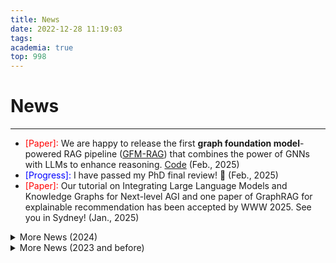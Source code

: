 ```yaml
---
title: News
date: 2022-12-28 11:19:03
tags:
academia: true
top: 998
---
```


# News
----
* <font color=red>[Paper]:</font> We are happy to release the first **graph foundation model**-powered RAG pipeline ([GFM-RAG](https://www.arxiv.org/abs/2502.01113)) that combines the power of GNNs with LLMs to enhance reasoning. [Code](https://github.com/RManLuo/gfm-rag) (Feb., 2025)
* <font color=blue>[Progress]:</font> I have passed my PhD final review! 🎉 (Feb., 2025)
* <font color=red>[Paper]:</font> Our tutorial on Integrating Large Language Models and Knowledge Graphs for Next-level AGI and one paper of GraphRAG for explainable recommendation has been accepted by WWW 2025. See you in Sydney! (Jan., 2025)
<details>
  <summary>More News (2024)</summary>

  * <font color=red>[Paper]:</font> Our paper "[Large Language Models-guided Dynamic Adaptation for Temporal Knowledge Graph Reasoning](https://arxiv.org/abs/2405.14170)" has been accepted by NeurIPS 2024! (Sep., 2024)
  * <font color=red>[Paper]:</font> Our paper "[Direct Evaluation of Chain-of-Thought in Multi-hop Reasoning with Knowledge Graphs](https://arxiv.org/abs/2402.11199)" has been accepted by [ACL 2024](https://2024.aclweb.org/). (May., 2024)
  * <font color=red>[Paper]:</font> Our paper "[Reasoning on Graphs: Faithful and Interpretable Large Language Model Reasoning](https://arxiv.org/abs/2310.01061)" has been accepted by [ICLR 2024](https://iclr.cc/). (Jan., 2024)
</details>
<details>
  <summary>More News (2023 and before)</summary>
  
  * <font color=orange>[Award]:</font> I am honor to receive the Third Place Award of ICDM 2023 TuGraph Competition. (Dec., 2023)
  * <font color=purple>[Service]:</font> I will serve as a PC member of [AAAI 2024](https://aaai-24.aaai.org/). (Jul., 2023)
  * <font color=red>[Paper]:</font> Our paper "[Unifying Large Language Models and Knowledge Graphs: A Roadmap.](https://arxiv.org/abs/2306.08302)" is now public. (Jun. 2023)
  * <font color=red>[Paper]:</font> Our paper "Towards Few-shot Inductive Link Prediction on Knowledge Graphs: A Relational Anonymous Walk-guided Neural Process Approach" has been accepted by [ECML PKDD 2023](https://2023.ecmlpkdd.org/). (Jun. 2023)
  * <font color=orange>[Award]:</font> I am honor to receive the SIGIR 2023 Student Travel Award. (May., 2023)
  * <font color=red>[Paper]:</font> Our paper "[GSim: A Graph Neural Network based Relevance Measure for Heterogeneous Graphs](https://arxiv.org/abs/2208.06144)" has been accepted by [TKDE](https://ieeexplore.ieee.org/). (Apr., 2023)
  * <font color=purple>[Service]:</font> I will serve as a PC member of [IEEE BigData 2023](http://bigdataieee.org/BigData2023/). (Apr., 2023)
  * <font color=red>[Paper]:</font> Two papers have been accepted by [SIGIR 2023](https://sigir.org/sigir2023/). (Apr., 2023)
  * <font color=purple>[Service]:</font> I will serve as a TPC member of [IJCNN 2023](https://2023.ijcnn.org/). (Feb., 2023)
  * <font color=red>[Paper]:</font> Our paper "[MAMDR: A Model Agnostic Learning Method for Multi-Domain Recommendation](https://arxiv.org/abs/2202.12524)" has been accepted by [ICDE 2023](https://icde2023.ics.uci.edu/), Industry and Applications Track. (Feb., 2023)
  * <font color=blue>[Progress]:</font> I have passed my MPhil confirmation milestone and will transfer to the PhD candidate. (Nov., 2022)
  * <font color=red>[Paper]:</font> Our paper "[Graph Sequential Neural ODE Process for Link Prediction on Dynamic and Sparse Graphs](https://arxiv.org/abs/2211.08568)" has been accepted by [WSDM 2023](https://www.wsdm-conference.org/2023/). (Oct., 2022)
</details>
